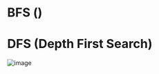 # BFS ()


# DFS (Depth First Search)
![image](https://user-images.githubusercontent.com/49300728/138593176-5d281fbc-5ebc-4a78-a9d2-d0a8a05b1c77.gif)
